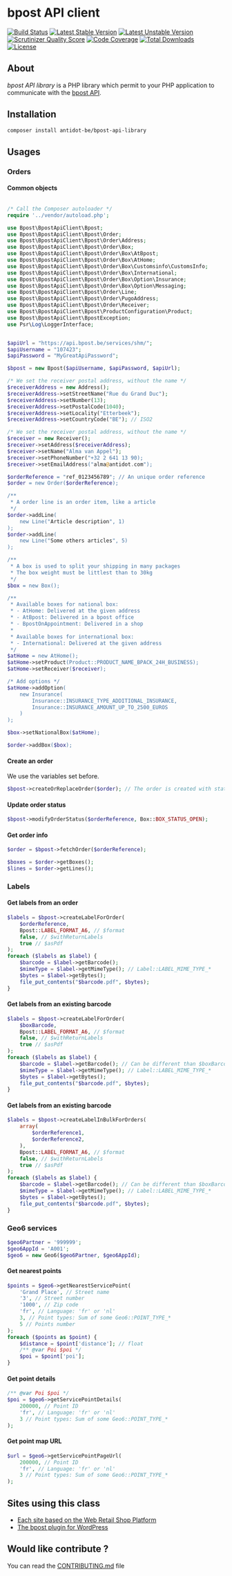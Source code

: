 # bpost API client

[![Build Status](https://scrutinizer-ci.com/g/Antidot-be/bpost-api-library/badges/build.png?b=master)](https://scrutinizer-ci.com/g/Antidot-be/bpost-api-library)
[![Latest Stable Version](https://poser.pugx.org/antidot-be/bpost-api-library/v/stable)](https://packagist.org/packages/antidot-be/bpost-api-library)
[![Latest Unstable Version](https://poser.pugx.org/antidot-be/bpost-api-library/v/unstable)](https://packagist.org/packages/antidot-be/bpost-api-library)
[![Scrutinizer Quality Score](https://scrutinizer-ci.com/g/Antidot-be/bpost-api-library/badges/quality-score.png?b=master)](https://scrutinizer-ci.com/g/Antidot-be/bpost-api-library)
[![Code Coverage](https://scrutinizer-ci.com/g/Antidot-be/bpost-api-library/badges/coverage.png?b=master)](https://scrutinizer-ci.com/g/Antidot-be/bpost-api-library)
[![Total Downloads](https://poser.pugx.org/antidot-be/bpost-api-library/downloads)](https://packagist.org/packages/antidot-be/bpost-api-library)
[![License](https://poser.pugx.org/antidot-be/bpost-api-library/license)](https://packagist.org/packages/antidot-be/bpost-api-library)

## About

_bpost API library_ is a PHP library which permit to your PHP application to communicate with the [bpost API](http://bpost.be).

## Installation

```bash
composer install antidot-be/bpost-api-library
```

## Usages

### Orders

#### Common objects

```php

/* Call the Composer autoloader */
require '../vendor/autoload.php';

use Bpost\BpostApiClient\Bpost;
use Bpost\BpostApiClient\Bpost\Order;
use Bpost\BpostApiClient\Bpost\Order\Address;
use Bpost\BpostApiClient\Bpost\Order\Box;
use Bpost\BpostApiClient\Bpost\Order\Box\AtBpost;
use Bpost\BpostApiClient\Bpost\Order\Box\AtHome;
use Bpost\BpostApiClient\Bpost\Order\Box\Customsinfo\CustomsInfo;
use Bpost\BpostApiClient\Bpost\Order\Box\International;
use Bpost\BpostApiClient\Bpost\Order\Box\Option\Insurance;
use Bpost\BpostApiClient\Bpost\Order\Box\Option\Messaging;
use Bpost\BpostApiClient\Bpost\Order\Line;
use Bpost\BpostApiClient\Bpost\Order\PugoAddress;
use Bpost\BpostApiClient\Bpost\Order\Receiver;
use Bpost\BpostApiClient\Bpost\ProductConfiguration\Product;
use Bpost\BpostApiClient\BpostException;
use Psr\Log\LoggerInterface;


$apiUrl = "https://api.bpost.be/services/shm/";
$apiUsername = "107423";
$apiPassword = "MyGreatApiPassword";

$bpost = new Bpost($apiUsername, $apiPassword, $apiUrl);

/* We set the receiver postal address, without the name */
$receiverAddress = new Address();
$receiverAddress->setStreetName("Rue du Grand Duc");
$receiverAddress->setNumber(13);
$receiverAddress->setPostalCode(1040);
$receiverAddress->setLocality("Etterbeek");
$receiverAddress->setCountryCode("BE"); // ISO2

/* We set the receiver postal address, without the name */
$receiver = new Receiver();
$receiver->setAddress($receiverAddress);
$receiver->setName("Alma van Appel");
$receiver->setPhoneNumber("+32 2 641 13 90);
$receiver->setEmailAddress("alma@antidot.com");

$orderReference = "ref_0123456789"; // An unique order reference
$order = new Order($orderReference);

/**
 * A order line is an order item, like a article
 */
$order->addLine(
    new Line("Article description", 1)
);
$order->addLine(
    new Line("Some others articles", 5)
);

/**
 * A box is used to split your shipping in many packages
 * The box weight must be littlest than to 30kg
 */
$box = new Box();

/**
 * Available boxes for national box:
 * - AtHome: Delivered at the given address
 * - AtBpost: Delivered in a bpost office
 * - BpostOnAppointment: Delivered in a shop
 *
 * Available boxes for international box:
 * - International: Delivered at the given address
 */
$atHome = new AtHome();
$atHome->setProduct(Product::PRODUCT_NAME_BPACK_24H_BUSINESS);
$atHome->setReceiver($receiver);

/* Add options */
$atHome->addOption(
    new Insurance(
        Insurance::INSURANCE_TYPE_ADDITIONAL_INSURANCE,
        Insurance::INSURANCE_AMOUNT_UP_TO_2500_EUROS
    )
);

$box->setNationalBox($atHome);

$order->addBox($box);
```

#### Create an order

We use the variables set before.

```php
$bpost->createOrReplaceOrder($order); // The order is created with status Box::BOX_STATUS_PENDING
```

#### Update order status

```php
$bpost->modifyOrderStatus($orderReference, Box::BOX_STATUS_OPEN);
```

#### Get order info

```php
$order = $bpost->fetchOrder($orderReference);

$boxes = $order->getBoxes();
$lines = $order->getLines();
```

### Labels

#### Get labels from an order

```php
$labels = $bpost->createLabelForOrder(
    $orderReference,
    Bpost::LABEL_FORMAT_A6, // $format
    false, // $withReturnLabels
    true // $asPdf
);
foreach ($labels as $label) {
    $barcode = $label->getBarcode();
    $mimeType = $label->getMimeType(); // Label::LABEL_MIME_TYPE_*
    $bytes = $label->getBytes();
    file_put_contents("$barcode.pdf", $bytes);
}
```

#### Get labels from an existing barcode

```php
$labels = $bpost->createLabelForOrder(
    $boxBarcode,
    Bpost::LABEL_FORMAT_A6, // $format
    false, // $withReturnLabels
    true // $asPdf
);
foreach ($labels as $label) {
    $barcode = $label->getBarcode(); // Can be different than $boxBarcode if this is a return label
    $mimeType = $label->getMimeType(); // Label::LABEL_MIME_TYPE_*
    $bytes = $label->getBytes();
    file_put_contents("$barcode.pdf", $bytes);
}
```

#### Get labels from an existing barcode

```php
$labels = $bpost->createLabelInBulkForOrders(
    array(
        $orderReference1,
        $orderReference2,
    ),
    Bpost::LABEL_FORMAT_A6, // $format
    false, // $withReturnLabels
    true // $asPdf
);
foreach ($labels as $label) {
    $barcode = $label->getBarcode(); // Can be different than $boxBarcode if this is a return label
    $mimeType = $label->getMimeType(); // Label::LABEL_MIME_TYPE_*
    $bytes = $label->getBytes();
    file_put_contents("$barcode.pdf", $bytes);
}
```

### Geo6 services

```php
$geo6Partner = '999999';
$geo6AppId = 'A001';
$geo6 = new Geo6($geo6Partner, $geo6AppId);
```

#### Get nearest points
```php
$points = $geo6->getNearestServicePoint(
    'Grand Place', // Street name
    '3', // Street number
    '1000', // Zip code
    'fr', // Language: 'fr' or 'nl'
    3, // Point types: Sum of some Geo6::POINT_TYPE_*
    5 // Points number
);
foreach ($points as $point) {
    $distance = $point['distance']; // float
    /** @var Poi $poi */
    $poi = $point['poi'];
}
```

#### Get point details
```php
/** @var Poi $poi */
$poi = $geo6->getServicePointDetails(
    200000, // Point ID
    'fr', // Language: 'fr' or 'nl'
    3 // Point types: Sum of some Geo6::POINT_TYPE_*
);
```

#### Get point map URL
```php
$url = $geo6->getServicePointPageUrl(
    200000, // Point ID
    'fr', // Language: 'fr' or 'nl'
    3 // Point types: Sum of some Geo6::POINT_TYPE_*
);
```

## Sites using this class

* [Each site based on the Web Retail Shop Platform](http://www.webretailcompany.be)
* [The bpost plugin for WordPress](https://wordpress.org/plugins/bpost-shipping)

## Would like contribute ?

You can read the [CONTRIBUTING.md](https://github.com/Antidot-be/bpost-api-library/blob/master/CONTRIBUTING.md) file
